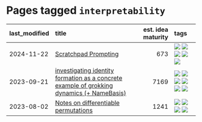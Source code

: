 # Pages tagged `interpretability`

|last_modified|title|est. idea maturity|tags
|:---|:---|---:|:---|
|2024-11-22|[Scratchpad Prompting](../scratchpad_prompting.md)|673|[![](https://img.shields.io/badge/tag-agentic-d548d8)](../tags/agentic.md) [![](https://img.shields.io/badge/tag-experimental-e839f4)](../tags/experimental.md) [![](https://img.shields.io/badge/tag-interpretability-98b52b)](../tags/interpretability.md) [![](https://img.shields.io/badge/tag-llm-7fe3bd)](../tags/llm.md) [![](https://img.shields.io/badge/tag-prompting-1dc0d1)](../tags/prompting.md)|
|2023-09-21|[investigating identity formation as a concrete example of grokking dynamics (+ NameBasis)](../identity_grokking_dynamics.md)|7169|[![](https://img.shields.io/badge/tag-alignment-97a75e)](../tags/alignment.md) [![](https://img.shields.io/badge/tag-experimental-e839f4)](../tags/experimental.md) [![](https://img.shields.io/badge/tag-interpretability-98b52b)](../tags/interpretability.md) [![](https://img.shields.io/badge/tag-publication-394ee4)](../tags/publication.md) [![](https://img.shields.io/badge/tag-safety-5e378d)](../tags/safety.md) [![](https://img.shields.io/badge/tag-wip-abf295)](../tags/wip.md)|
|2023-08-02|[Notes on differentiable permutations](../differentiable_permutations.md)|1241|[![](https://img.shields.io/badge/tag-differentiable_permutation-fde018)](../tags/differentiable_permutation.md) [![](https://img.shields.io/badge/tag-experimental-e839f4)](../tags/experimental.md) [![](https://img.shields.io/badge/tag-interpretability-98b52b)](../tags/interpretability.md) [![](https://img.shields.io/badge/tag-regularization-d3fceb)](../tags/regularization.md)|